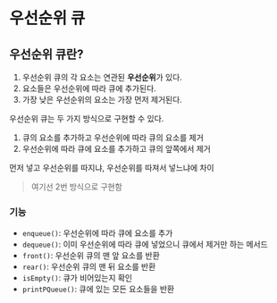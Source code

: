 # 우선순위 큐

## 우선순위 큐란?

1. 우선순위 큐의 각 요소는 연관된 **우선순위**가 있다.
2. 요소들은 우선순위에 따라 큐에 추가된다.
3. 가장 낮은 우선순위의 요소는 가장 먼저 제거된다.

우선순위 큐는 두 가지 방식으로 구현할 수 있다.

1. 큐의 요소를 추가하고 우선순위에 따라 큐의 요소를 제거
2. 우선순위에 따라 큐에 요소를 추가하고 큐의 앞쪽에서 제거

먼저 넣고 우선순위를 따지냐, 우선순위를 따져서 넣느냐에 차이

> 여기선 2번 방식으로 구현함

### 기능

- `enqueue()`: 우선순위에 따라 큐에 요소를 추가
- `dequeue()`: 이미 우선순위에 따라 큐에 넣었으니 큐에서 제거만 하는 메서드
- `front()`: 우선순위 큐의 맨 앞 요소를 반환
- `rear()`: 우선순위 큐의 맨 뒤 요소를 반환
- `isEmpty()`: 큐가 비어있는지 확인
- `printPQueue()`: 큐에 있는 모든 요소들을 반환
